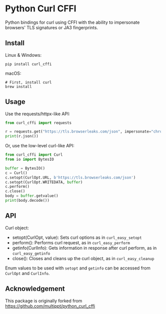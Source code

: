 # Python Curl CFFI

Python bindings for curl using CFFI with the ability to impersonate browsers' TLS
signatures or JA3 fingerprints.

## Install

Linux & Windows:

    pip install curl_cffi

macOS:

    # First, install curl 
    brew install 

## Usage

Use the requests/httpx-like API:

```python
from curl_cffi import requests

r = requests.get("https://tls.browserleaks.com/json", impersonate="chrome101")
print(r.json())
```

Or, use the low-level curl-like API:

```python
from curl_cffi import Curl
from io import BytesIO

buffer = BytesIO()
c = Curl()
c.setopt(CurlOpt.URL, b'https://tls.browserleaks.com/json')
c.setopt(CurlOpt.WRITEDATA, buffer)
c.perform()
c.close()
body = buffer.getvalue()
print(body.decode())
```

## API

Curl object:

* setopt(CurlOpt, value): Sets curl options as in `curl_easy_setopt`
* perform(): Performs curl request, as in `curl_easy_perform`
* getinfo(CurlInfo): Gets information in response after curl perform, as in `curl_easy_getinfo`
* close(): Closes and cleans up the curl object, as in `curl_easy_cleanup`

Enum values to be used with `setopt` and `getinfo` can be accessed from `CurlOpt` and `CurlInfo`.

## Acknowledgement

This package is originally forked from https://github.com/multippt/python_curl_cffi
